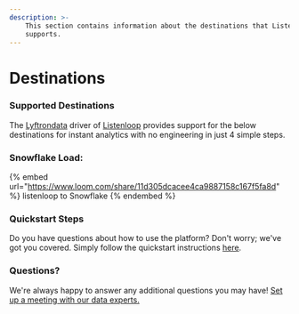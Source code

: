 ```yaml
---
description: >-
    This section contains information about the destinations that Listenloop
    supports.
---
```


# Destinations

### Supported Destinations

The [Lyftrondata](https://www.lyftrondata.com/) driver of [Listenloop](https://www.lyftrondata.com/integration/listenloop/) provides support for the below destinations for instant analytics with no engineering in just 4 simple steps.

### Snowflake Load:

{% embed url="https://www.loom.com/share/11d305dcacee4ca9887158c167f5fa8d" %}
listenloop to Snowflake
{% endembed %}

### Quickstart Steps

Do you have questions about how to use the platform? Don't worry; we've got you covered. Simply follow the quickstart instructions [here](../../../quickstart-steps.md).

### Questions? <a href="#questions" id="questions"></a>

We're always happy to answer any additional questions you may have! [Set up a meeting with our data experts.](https://www.lyftrondata.com/book-a-meeting/)
